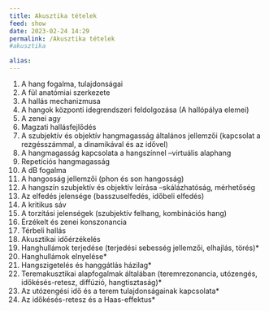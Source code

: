 ```yaml
---
title: Akusztika tételek
feed: show
date: 2023-02-24 14:29
permalink: /Akusztika tételek
#akusztika

alias:
---
```


1.  A hang fogalma, tulajdonságai
2.  A fül anatómiai szerkezete
3.  A hallás mechanizmusa
4.  A hangok központi idegrendszeri feldolgozása (A hallópálya elemei)
5.  A zenei agy
6.  Magzati hallásfejlődés
7.  A szubjektív és objektív hangmagasság általános jellemzői (kapcsolat a rezgésszámmal, a dinamikával és az idővel)
8.  A hangmagasság kapcsolata a hangszínnel –virtuális alaphang
9.  Repetíciós hangmagasság
10.  A dB fogalma
11.  A hangosság jellemzői (phon és son hangosság)
12.  A hangszín szubjektív és objektív leírása –skálázhatóság, mérhetőség
13.  Az elfedés jelensége (basszuselfedés, időbeli elfedés)
14.  A kritikus sáv
15.  A torzítási jelenségek (szubjektív felhang, kombinációs hang)
16.  Érzékelt és zenei konszonancia
17.  Térbeli hallás
18.  Akusztikai időérzékelés
19.  Hanghullámok terjedése (terjedési sebesség jellemzői, elhajlás, törés)*
20.  Hanghullámok elnyelése*
21.  Hangszigetelés és hanggátlás házilag*
22.  Teremakusztikai alapfogalmak általában (teremrezonancia, utózengés, időkésés-retesz, diffúzió, hangtisztaság)*
23.  Az utózengési idő és a terem tulajdonságainak kapcsolata*
24.  Az időkésés-retesz és a Haas-effektus*